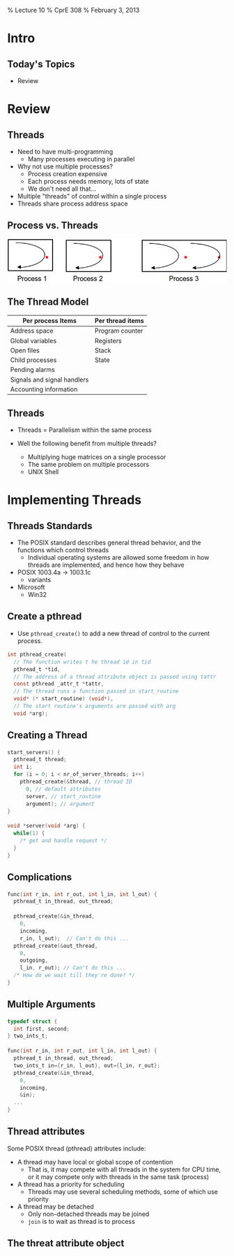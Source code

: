 % Lecture 10
% CprE 308
% February 3, 2013

# Intro

## Today's Topics
 - Review

# Review

## Threads
 - Need to have multi-programming
    - Many processes executing in parallel
 - Why not use multiple processes?
    - Process creation expensive
    - Each process needs memory, lots of state
    - We don't need all that...
 - Multiple "threads" of control within a single process
 - Threads share process address space

## Process vs. Threads
![](img/process_v_thread.png)


## The Thread Model

| Per process Items | Per thread items |
|-------------------|------------------|
| Address space | Program counter |
| Global variables | Registers |
| Open files | Stack |
| Child processes | State |
| Pending alarms | |
| Signals and signal handlers | |
| Accounting information | |

## Threads
 - Threads = Parallelism within the same process

 - Well the following benefit from multiple threads?
    - Multiplying huge matrices on a single processor
    - The same problem on multiple processors
    - UNIX Shell

# Implementing Threads

## Threads Standards
 - The POSIX standard describes general thread behavior, and the functions which control threads
    - Individual operating systems are allowed some freedom in how threads are implemented, and hence how they behave
 - POSIX 1003.4a -> 1003.1c
    - variants
 - Microsoft
    - Win32

## Create a pthread
 - Use `pthread_create()` to add a new thread of control to the current process.

```c
int pthread_create(
  // The function writes t he thread id in tid
  pthread_t *tid,
  // The address of a thread attribute object is passed using tattr
  const pthread _attr_t *tattr,
  // The thread runs a function passed in start_routine
  void* (* start_routine) (void*),
  // The start routine's arguments are passed with arg
  void *arg);
```

## Creating a Thread
```c
start_servers() {
  pthread_t thread;
  int i;
  for (i = 0; i < nr_of_server_threads; i++)
    pthread_create(&thread, // thread ID
      0, // default attributes
      server, // start_routine
      argument); // argument
}

void *server(void *arg) {
  while(1) {
    /* get and handle request */
  }
}
```

## Complications
```c
func(int r_in, int r_out, int l_in, int l_out) {
  pthread_t in_thread, out_thread;

  pthread_create(&in_thread,
    0,
    incoming,
    r_in, l_out);  // Can't do this ...
  pthread_create(&out_thread,
    0,
    outgoing,
    l_in, r_out); // Can't do this ...
  /* How do we wait till they're done? */
}
```

## Multiple Arguments
```c
typedef struct {
  int first, second;
} two_ints_t;

func(int r_in, int r_out, int l_in, int l_out) {
  pthread_t in_thread, out_thread;
  two_ints_t in={r_in, l_out}, out={l_in, r_out};
  pthread_create(&in_thread,
    0,
    incoming,
    &in);						
  ...
}
```

## Thread attributes
Some POSIX thread (pthread) attributes include:

 - A thread may have local or global scope of contention
    - That is, it may compete with all threads in the system for CPU time, or it may compete only with threads in the same task (process)
 - A thread has a priority for scheduling
    - Threads may use several scheduling methods, some of which use priority
 - A thread may be detached
    - Only non-detached threads may be joined
    - `join` is to wait as thread is to process

## The threat attribute object
  
